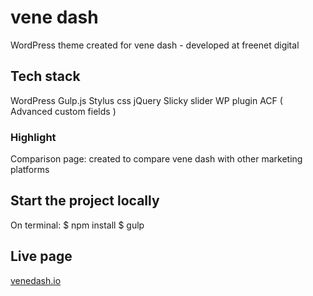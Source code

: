 # vene dash
   WordPress theme created for vene dash - developed at freenet digital
   
## Tech stack

WordPress 
Gulp.js
Stylus css
jQuery
Slicky slider
WP plugin ACF ( Advanced custom fields ) 
  
### Highlight
   Comparison page: created to compare vene dash with other marketing platforms
## Start the project locally
On terminal:
     $ npm install
     $ gulp
     
## Live page
   [venedash.io](https://www.venedash.io "vene dash")
    
